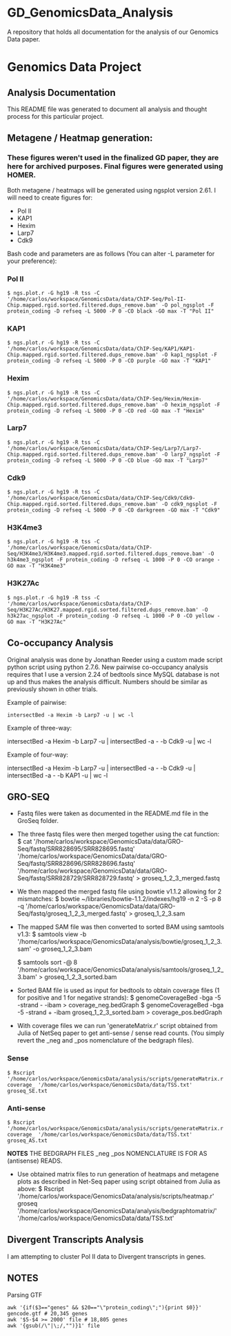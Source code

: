 # GD_GenomicsData_Analysis
A repository that holds all documentation for the analysis of our Genomics Data paper.

# Genomics Data Project
## Analysis Documentation

This README file was generated to document all analysis and thought process for this particular project.

## Metagene / Heatmap generation:
### These figures weren't used in the finalized GD paper, they are here for archived purposes. Final figures were generated using HOMER.

Both metagene / heatmaps will be generated using ngsplot version 2.61. I will need to create figures for:

- Pol II
- KAP1
- Hexim
- Larp7
- Cdk9

Bash code and parameters are as follows (You can alter -L parameter for your preference):

### Pol II

    $ ngs.plot.r -G hg19 -R tss -C '/home/carlos/workspace/GenomicsData/data/ChIP-Seq/Pol-II-Chip.mapped.rgid.sorted.filtered.dups_remove.bam' -O pol_ngsplot -F protein_coding -D refseq -L 5000 -P 0 -CO black -GO max -T "Pol II"

### KAP1

    $ ngs.plot.r -G hg19 -R tss -C '/home/carlos/workspace/GenomicsData/data/ChIP-Seq/KAP1/KAP1-Chip.mapped.rgid.sorted.filtered.dups_remove.bam' -O kap1_ngsplot -F protein_coding -D refseq -L 5000 -P 0 -CO purple -GO max -T "KAP1"

### Hexim

    $ ngs.plot.r -G hg19 -R tss -C '/home/carlos/workspace/GenomicsData/data/ChIP-Seq/Hexim/Hexim-Chip.mapped.rgid.sorted.filtered.dups_remove.bam' -O hexim_ngsplot -F protein_coding -D refseq -L 5000 -P 0 -CO red -GO max -T "Hexim"

### Larp7

    $ ngs.plot.r -G hg19 -R tss -C '/home/carlos/workspace/GenomicsData/data/ChIP-Seq/Larp7/Larp7-Chip.mapped.rgid.sorted.filtered.dups_remove.bam' -O larp7_ngsplot -F protein_coding -D refseq -L 5000 -P 0 -CO blue -GO max -T "Larp7"

### Cdk9

    $ ngs.plot.r -G hg19 -R tss -C '/home/carlos/workspace/GenomicsData/data/ChIP-Seq/Cdk9/Cdk9-Chip.mapped.rgid.sorted.filtered.dups_remove.bam' -O cdk9_ngsplot -F protein_coding -D refseq -L 5000 -P 0 -CO darkgreen -GO max -T "Cdk9"

### H3K4me3

    $ ngs.plot.r -G hg19 -R tss -C '/home/carlos/workspace/GenomicsData/data/ChIP-Seq/H3K4me3/H3K4me3.mapped.rgid.sorted.filtered.dups_remove.bam' -O h3k4me3_ngsplot -F protein_coding -D refseq -L 1000 -P 0 -CO orange -GO max -T "H3K4me3"

### H3K27Ac

    $ ngs.plot.r -G hg19 -R tss -C '/home/carlos/workspace/GenomicsData/data/ChIP-Seq/H3K27Ac/H3K27.mapped.rgid.sorted.filtered.dups_remove.bam' -O h3k27ac_ngsplot -F protein_coding -D refseq -L 1000 -P 0 -CO yellow -GO max -T "H3K27Ac"

## Co-occupancy Analysis

Original analysis was done by Jonathan Reeder using a custom made script python script using python 2.7.6. New pairwise co-occupancy analysis requires that I use a version 2.24 of bedtools since MySQL database is not up and thus makes the analysis difficult. Numbers should be similar as previously shown in other trials.

Example of pairwise:

    intersectBed -a Hexim -b Larp7 -u | wc -l

Example of three-way:

   intersectBed -a Hexim -b Larp7 -u | intersectBed -a - -b Cdk9 -u | wc -l

Example of four-way:

   intersectBed -a Hexim -b Larp7 -u | intersectBed -a - -b Cdk9 -u | intersectBed -a - -b KAP1 -u | wc -l

## GRO-SEQ

- Fastq files were taken as documented in the README.md file in the GroSeq folder.

- The three fastq files were then merged together using the cat function:
    $ cat '/home/carlos/workspace/GenomicsData/data/GRO-Seq/fastq/SRR828695/SRR828695.fastq' '/home/carlos/workspace/GenomicsData/data/GRO-Seq/fastq/SRR828696/SRR828696.fastq' '/home/carlos/workspace/GenomicsData/data/GRO-Seq/fastq/SRR828729/SRR828729.fastq' > groseq_1_2_3_merged.fastq

- We then mapped the merged fastq file using bowtie v1.1.2 allowing for 2 mismatches:
    $ bowtie ~/libraries/bowtie-1.1.2/indexes/hg19 -n 2 -S -p 8 -q '/home/carlos/workspace/GenomicsData/data/GRO-Seq/fastq/groseq_1_2_3_merged.fastq' > groseq_1_2_3.sam

- The mapped SAM file was then converted to sorted BAM using samtools v1.3:
    $ samtools view -b '/home/carlos/workspace/GenomicsData/analysis/bowtie/groseq_1_2_3.sam' -o groseq_1_2_3.bam

    $ samtools sort -@ 8 '/home/carlos/workspace/GenomicsData/analysis/samtools/groseq_1_2_3.bam' > groseq_1_2_3_sorted.bam

- Sorted BAM file is used as input for bedtools to obtain coverage files (1 for positive and 1 for negative strands):
    $ genomeCoverageBed -bga -5 -strand - -ibam <bamFile> > coverage_neg.bedGraph
    $ genomeCoverageBed -bga -5 -strand + -ibam groseq_1_2_3_sorted.bam > coverage_pos.bedGraph

- With coverage files we can run 'generateMatrix.r' script obtained from Julia of NetSeq paper to get anti-sense / sense read counts. (You simply revert the _neg and _pos nomenclature of the bedgraph files).

### Sense
    $ Rscript '/home/carlos/workspace/GenomicsData/analysis/scripts/generateMatrix.r' coverage_ '/home/carlos/workspace/GenomicsData/data/TSS.txt' groseq_SE.txt

### Anti-sense
    $ Rscript '/home/carlos/workspace/GenomicsData/analysis/scripts/generateMatrix.r' coverage_ '/home/carlos/workspace/GenomicsData/data/TSS.txt' groseq_AS.txt

**NOTES** THE BEDGRAPH FILES _neg _pos NOMENCLATURE IS FOR AS (antisense) READS.

- Use obtained matrix files to run generation of heatmaps and metagene plots as described in Net-Seq paper using script obtained from Julia as above:
    $ Rscript '/home/carlos/workspace/GenomicsData/analysis/scripts/heatmap.r' groseq '/home/carlos/workspace/GenomicsData/analysis/bedgraphtomatrix/' '/home/carlos/workspace/GenomicsData/data/TSS.txt' 

## Divergent Transcripts Analysis
I am attempting to cluster Pol II data to Divergent transcripts in genes. 
## NOTES
Parsing GTF

    awk '{if($3=="genes" && $20=="\"protein_coding\";"){print $0}}' gencode.gtf # 20,345 genes
    awk '$5-$4 >= 2000' file # 18,805 genes
    awk '{gsub(/\"|\;/,"")}1' file

